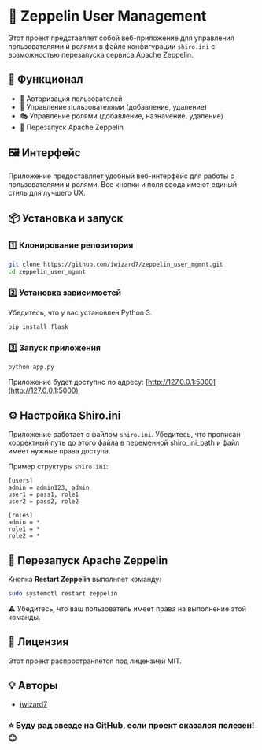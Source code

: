 # 🔐 Zeppelin User Management

Этот проект представляет собой веб-приложение для управления пользователями и ролями в файле конфигурации `shiro.ini` с возможностью перезапуска сервиса Apache Zeppelin.

## 🚀 Функционал
- 🔑 Авторизация пользователей
- 👥 Управление пользователями (добавление, удаление)
- 🎭 Управление ролями (добавление, назначение, удаление)
- 🔄 Перезапуск Apache Zeppelin

## 🖼️ Интерфейс
Приложение предоставляет удобный веб-интерфейс для работы с пользователями и ролями. Все кнопки и поля ввода имеют единый стиль для лучшего UX.

## 📦 Установка и запуск

### 1️⃣ Клонирование репозитория
```bash
git clone https://github.com/iwizard7/zeppelin_user_mgmnt.git
cd zeppelin_user_mgmnt
```

### 2️⃣ Установка зависимостей
Убедитесь, что у вас установлен Python 3.
```bash
pip install flask
```

### 3️⃣ Запуск приложения
```bash
python app.py
```
Приложение будет доступно по адресу: [http://127.0.0.1:5000](http://127.0.0.1:5000)

## ⚙️ Настройка Shiro.ini
Приложение работает с файлом `shiro.ini`. Убедитесь, что прописан корректный путь до этого файла в переменной shiro_ini_path и файл имеет нужные права доступа.

Пример структуры `shiro.ini`:
```
[users]
admin = admin123, admin
user1 = pass1, role1
user2 = pass2, role2

[roles]
admin = *
role1 = *
role2 = *
```

## 🔄 Перезапуск Apache Zeppelin
Кнопка **Restart Zeppelin** выполняет команду:
```bash
sudo systemctl restart zeppelin
```
⚠️ Убедитесь, что ваш пользователь имеет права на выполнение этой команды.

## 📜 Лицензия
Этот проект распространяется под лицензией MIT.

## 💡 Авторы
- [iwizard7](https://github.com/iwizard7)

### ⭐️ Буду рад звезде на GitHub, если проект оказался полезен! 😊

